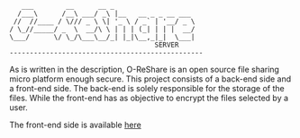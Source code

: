 ```
   ___        __      __ _
  /___\      /__\ ___/ _\ |__   __ _ _ __ ___
 //  //____ / \/// _ \ \| '_ \ / _` | '__/ _ \
/ \_//_____/ _  \  __/\ \ | | | (_| | | |  __/
\___/      \/ \_/\___\__/_| |_|\__,_|_|  \___|
                                    SERVER
------------------------------------------------
```
As is written in the description, O-ReShare is an open source file sharing micro platform enough secure. This project consists of a back-end side and a front-end side. The back-end is solely responsible for the storage of the files. While the front-end has as 
objective to encrypt the files selected by a user.

The front-end side is available [here](https://github.com/goto-eof/o-reshare-client)
